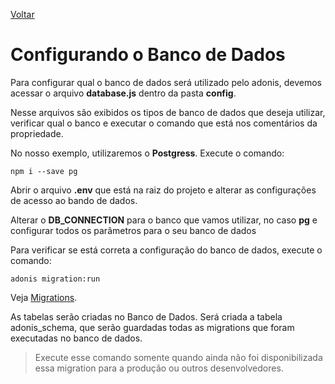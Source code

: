 [Voltar](/src/adonis/index.md)

# Configurando o Banco de Dados

Para configurar qual o banco de dados será utilizado pelo adonis, devemos acessar o arquivo **database.js** dentro da pasta **config**.

Nesse arquivos são exibidos os tipos de banco de dados que deseja utilizar, verificar qual o banco e executar o comando que está nos comentários da propriedade.

No nosso exemplo, utilizaremos o **Postgress**. Execute o comando:

```
npm i --save pg
```

Abrir o arquivo **.env** que está na raiz do projeto e alterar as configurações de acesso ao bando de dados.

Alterar o **DB_CONNECTION** para o banco que vamos utilizar, no caso **pg** e configurar todos os parâmetros para o seu banco de dados

Para verificar se está correta a configuração do banco de dados, execute o comando:

```
adonis migration:run
```

Veja [Migrations](/src/adonis/migrations.md).

As tabelas serão criadas no Banco de Dados. Será criada a tabela adonis_schema, que serão guardadas todas as migrations que foram executadas no banco de dados.

> Execute esse comando somente quando ainda não foi disponibilizada essa migration para a produção ou outros desenvolvedores.
